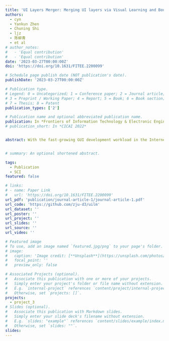 ```yaml
---
title: 'UI Layers Merger: Merging UI layers via Visual Learning and Boundary Prior'
authors:
  - cyn
  - Yankun Zhen
  - Chuning Shi
  - ljz
  - 陈柳青
  - et al
# author_notes:
#   - 'Equal contribution'
#   - 'Equal contribution'
date: '2023-03-27T00:00:00Z'
doi: 'https://doi.org/10.1631/FITEE.2200099'

# Schedule page publish date (NOT publication's date).
publishDate: '2023-03-27T00:00:00Z'

# Publication type.
# Legend: 0 = Uncategorized; 1 = Conference paper; 2 = Journal article;
# 3 = Preprint / Working Paper; 4 = Report; 5 = Book; 6 = Book section;
# 7 = Thesis; 8 = Patent
publication_types: ['2']

# Publication name and optional abbreviated publication name.
publication: In *Frontiers of Information Technology & Electronic Engineering*
# publication_short: In *CICAI 2022*


abstract: With the fast-growing GUI development workload in the Internet industry, some work on intelligent methods attempted to generate maintainable front-end code from UI screenshots. It can be more suitable for utilizing UI design drafts that contain UI metadata. However, fragmented layers inevitably appear in the UI design drafts which greatly reduces the quality of code generation. None of the existing GUI automated techniques detects and merges the fragmented layers to improve the accessibility of generated code. In this paper, we propose UI Layers Merger (UILM), a vision-based method, which can automatically detect and merge fragmented layers into UI components. Our UILM contains Merging Area Detector (MAD) and a layers merging algorithm. MAD incorporates the boundary prior knowledge to accurately detect the boundaries of UI components. Then, the layers merging algorithm can search out the associated layers within the components' boundaries and merge them into a whole part. We present a dynamic data augmentation approach to boost the performance of MAD. We also construct a large-scale UI dataset for training the MAD and testing the performance of UILM. The experiment shows that the proposed method outperforms the best baseline regarding merging area detection and achieves a decent accuracy regarding layers merging.


# summary: An optional shortened abstract.

tags:
  - Publication
  - SCI
featured: false

# links:
# - name: Paper Link
#   url: 'https://doi.org/10.1631/FITEE.2200099'
url_pdf: 'publication/journal-article-1/journal-article-1.pdf'
url_code: 'https://github.com/zju-d3/uilm'
url_dataset: ''
url_poster: ''
url_project: ''
url_slides: ''
url_source: ''
url_video: ''

# Featured image
# To use, add an image named `featured.jpg/png` to your page's folder.
# image:
#   caption: 'Image credit: [**Unsplash**](https://unsplash.com/photos/jdD8gXaTZsc)'
#   focal_point: ''
#   preview_only: false

# Associated Projects (optional).
#   Associate this publication with one or more of your projects.
#   Simply enter your project's folder or file name without extension.
#   E.g. `internal-project` references `content/project/internal-project/index.md`.
#   Otherwise, set `projects: []`.
projects: 
  - project_3
# Slides (optional).
#   Associate this publication with Markdown slides.
#   Simply enter your slide deck's filename without extension.
#   E.g. `slides: "example"` references `content/slides/example/index.md`.
#   Otherwise, set `slides: ""`.
slides:
---
```

<!-- 
{{% callout note %}}
Click the _Cite_ button above to demo the feature to enable visitors to import publication metadata into their reference management software.
{{% /callout %}}

Supplementary notes can be added here, including [code and math](https://wowchemy.com/docs/content/writing-markdown-latex/). -->